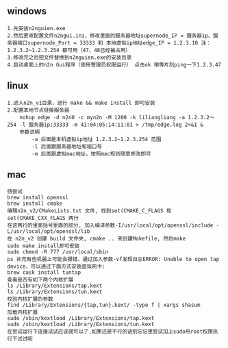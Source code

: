 ## windows
    1.先安装n2nguien.exe
    2.然后更改配置文件n2ngui.ini，修改里面的服务器地址supernode_IP = 服务器ip、服务器端口supernode_Port = 33333 和 本地虚拟ip地址edge_IP = 1.2.3.10 注：1.2.3.2~1.2.3.254 都可用（47、48已经被占用）
    3.修改完之后把文件替换到n2nguien.exe的安装目录
    4.启动桌面上的n2n Gui程序（使用管理员权限运行） 点击ok 稍等片刻ping一下1.2.3.47
## linux
    1.进入n2n_v1目录，进行 make && make install 即可安装
    2.配置本地节点链接服务器
        nohup edge -d n2n0 -c myn2n -M 1200 -k liliangliang -a 1.2.3.2～254 -l 服务器ip:33333 -m 41:04:05:14:11:01 > /tmp/edge.log 2<&1 &
        参数说明 
            -a 后面是本机虚拟ip地址 1.2.3.2~1.2.3.254 范围
            -l 后面跟服务器地址和端口号
            -m 后面跟虚拟mac地址，按照mac规则随意修改即可
## mac
    待尝试
    brew install openssl
    brew install cmake
    编辑n2n_v2/CMakeLists.txt 文件, 找到set(CMAKE_C_FLAGS 和set(CMAKE_CXX_FLAGS 两行
    在这两行的里面括号里面的部分, 加入编译参数-I/usr/local/opt/openssl/include -L/usr/local/opt/openssl/lib
    在 n2n_v2 创建 build 文件夹, cmake .. 来创建Makefile, 然后make
    sudo make install即可安装
    sudo chmod -R 777 /usr/local/sbin
    ps 补充有些机器上可能会报错，通过加入参数-vf发现日志ERROR: Unable to open tap device，可以通过下面方式安装虚拟网卡:
    brew cask install tuntap
    查看是否有如下两个内核扩展
    ls /Library/Extensions/tap.kext
    ls /Library/Extensions/tun.kext
    校验内核扩展的参数
    find /Library/Extensions/{tap,tun}.kext/ -type f | xargs shasum
    加载内核扩展
    sudo /sbin/kextload /Library/Extensions/tap.kext
    sudo /sbin/kextload /Library/Extensions/tun.kext
    在尝试运行下连接试试应该就可以了,如果还是不行的话别忘记里尝试加上sudo用root权限执行下试试呢
